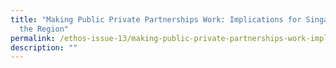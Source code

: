 ```yaml
---
title: "Making Public Private Partnerships Work: Implications for Singapore and
  the Region"
permalink: /ethos-issue-13/making-public-private-partnerships-work-implications-for-singapore-and-the-region/
description: ""
---
```

